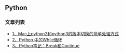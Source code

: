 Python
---

### 文章列表

- [1、Mac上python2和python3的版本切换的简单处理方式](./contents/1.md)
- [2、Python 中的While循环](./contents/2.md)
- [3、Python笔记：Break和Continue](./contents/3.md)
